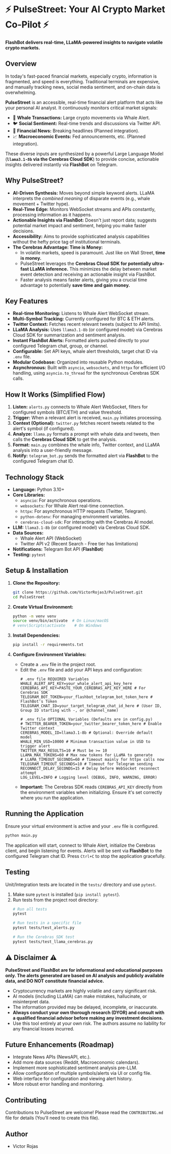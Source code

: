 # ⚡ PulseStreet: Your AI Crypto Market Co-Pilot ⚡

**FlashBot delivers real-time, LLaMA-powered insights to navigate volatile crypto markets.**

## Overview

In today's fast-paced financial markets, especially crypto, information is fragmented, and speed is everything. Traditional terminals are expensive, and manually tracking news, social media sentiment, and on-chain data is overwhelming.

**PulseStreet** is an accessible, real-time financial alert platform that acts like your personal AI analyst. It continuously monitors critical market signals:

*   🐋 **Whale Transactions:** Large crypto movements via Whale Alert.
*   🐦 **Social Sentiment:** Real-time trends and discussions via Twitter API.
*   📰 **Financial News:** Breaking headlines (Planned integration).
*   📈 **Macroeconomic Events:** Fed announcements, etc. (Planned integration).

These diverse inputs are synthesized by a powerful Large Language Model (**`llama3.1-8b` via the Cerebras Cloud SDK**) to provide concise, actionable insights delivered instantly via **FlashBot** on Telegram.

## Why PulseStreet?

*   **AI-Driven Synthesis:** Moves beyond simple keyword alerts. LLaMA interprets the *combined meaning* of disparate events (e.g., whale movement + Twitter hype).
*   **Real-Time Edge:** Monitors WebSocket streams and APIs constantly, processing information as it happens.
*   **Actionable Insights via FlashBot:** Doesn't just report data; suggests potential market impact and sentiment, helping you make faster decisions.
*   **Accessibility:** Aims to provide sophisticated analysis capabilities without the hefty price tag of institutional terminals.
*   **The Cerebras Advantage: Time is Money:**
    *   In volatile markets, speed is paramount. Just like on Wall Street, **time is money.**
    *   PulseStreet leverages the **Cerebras Cloud SDK for potentially ultra-fast LLaMA inference.** This minimizes the delay between market event detection and receiving an actionable insight via FlashBot.
    *   Faster analysis means faster alerts, giving you a crucial time advantage to potentially **save time and gain money.**

## Key Features

*   **Real-time Monitoring:** Listens to Whale Alert WebSocket stream.
*   **Multi-Symbol Tracking:** Currently configured for BTC & ETH alerts.
*   **Twitter Context:** Fetches recent relevant tweets (subject to API limits).
*   **LLaMA Analysis:** Uses `llama3.1-8b` (or configured model) via Cerebras Cloud SDK for summarization and sentiment analysis.
*   **Instant FlashBot Alerts:** Formatted alerts pushed directly to your configured Telegram chat, group, or channel.
*   **Configurable:** Set API keys, whale alert thresholds, target chat ID via `.env` file.
*   **Modular Codebase:** Organized into reusable Python modules.
*   **Asynchronous:** Built with `asyncio`, `websockets`, and `httpx` for efficient I/O handling, using `asyncio.to_thread` for the synchronous Cerebras SDK calls.

## How It Works (Simplified Flow)

1.  **Listen:** `alerts.py` connects to Whale Alert WebSocket, filters for configured symbols (BTC/ETH) and value threshold.
2.  **Trigger:** When a relevant alert is received, `main.py` initiates processing.
3.  **Context (Optional):** `twitter.py` fetches recent tweets related to the alert's symbol (if configured).
4.  **Analyze:** `llama.py` formats a prompt with whale data and tweets, then calls the **Cerebras Cloud SDK** to get the analysis.
5.  **Format:** `main.py` combines the whale info, Twitter context, and LLaMA analysis into a user-friendly message.
6.  **Notify:** `telegram_bot.py` sends the formatted alert via **FlashBot** to the configured Telegram chat ID.

## Technology Stack

*   **Language:** Python 3.10+
*   **Core Libraries:**
    *   `asyncio`: For asynchronous operations.
    *   `websockets`: For Whale Alert real-time connection.
    *   `httpx`: For asynchronous HTTP requests (Twitter, Telegram).
    *   `python-dotenv`: For managing environment variables.
    *   `cerebras-cloud-sdk`: For interacting with the Cerebras AI model.
*   **LLM:** `llama3.1-8b` (or configured model) via Cerebras Cloud SDK.
*   **Data Sources:**
    *   Whale Alert API (WebSocket)
    *   Twitter API v2 (Recent Search - Free tier has limitations)
*   **Notifications:** Telegram Bot API (**FlashBot**)
*   **Testing:** `pytest`

## Setup & Installation

1.  **Clone the Repository:**
    ```bash
    git clone https://github.com/VictorRojas3/PulseStreet.git 
    cd PulseStreet
    ```

2.  **Create Virtual Environment:**
    ```bash
    python -m venv venv
    source venv/bin/activate  # On Linux/macOS
    # venv\Scripts\activate    # On Windows
    ```

3.  **Install Dependencies:**
    ```bash
    pip install -r requirements.txt
    ```

4.  **Configure Environment Variables:**
    *   Create a `.env` file in the project root.
    *   Edit the `.env` file and add your API keys and configuration:
        ```dotenv
        # .env file REQUIRED Variables
        WHALE_ALERT_API_KEY=your_whale_alert_api_key_here
        CEREBRAS_API_KEY=PASTE_YOUR_CEREBRAS_API_KEY_HERE # For Cerebras SDK
        TELEGRAM_BOT_TOKEN=your_flashbot_telegram_bot_token_here # FlashBot's Token
        TELEGRAM_CHAT_ID=your_target_telegram_chat_id_here # (User ID, Group ID starting with -, or @channel_name)

        # .env file OPTIONAL Variables (Defaults are in config.py)
        # TWITTER_BEARER_TOKEN=your_twitter_bearer_token_here # Enable Twitter context
        CEREBRAS_MODEL_ID=llama3.1-8b # Optional: Override default model
        WHALE_MIN_USD=10000 # Minimum transaction value in USD to trigger alert
        TWITTER_MAX_RESULTS=10 # Must be >= 10
        LLAMA_MAX_TOKENS=60 # Max new tokens for LLaMA to generate
        # LLAMA_TIMEOUT_SECONDS=60 # Timeout mainly for httpx calls now
        TELEGRAM_TIMEOUT_SECONDS=10 # Timeout for Telegram sending
        RECONNECT_DELAY_SECONDS=15 # Delay before WebSocket reconnect attempt
        LOG_LEVEL=INFO # Logging level (DEBUG, INFO, WARNING, ERROR)
        ```
    *   **Important:** The Cerebras SDK reads `CEREBRAS_API_KEY` directly from the environment variables when initializing. Ensure it's set correctly where you run the application.

## Running the Application

Ensure your virtual environment is active and your `.env` file is configured.

```bash
python main.py
```

The application will start, connect to Whale Alert, initialize the Cerebras client, and begin listening for events. Alerts will be sent via **FlashBot** to the configured Telegram chat ID. Press `Ctrl+C` to stop the application gracefully.

## Testing

Unit/Integration tests are located in the `tests/` directory and use `pytest`.

1.  Make sure `pytest` is installed (`pip install pytest`).
2.  Run tests from the project root directory:
    ```bash
    # Run all tests
    pytest

    # Run tests in a specific file
    pytest tests/test_alerts.py

    # Run the Cerebras SDK test
    pytest tests/test_llama_cerebras.py
    ```

## ⚠️ Disclaimer ⚠️

**PulseStreet and FlashBot are for informational and educational purposes only. The alerts generated are based on AI analysis and publicly available data, and DO NOT constitute financial advice.**

*   Cryptocurrency markets are highly volatile and carry significant risk.
*   AI models (including LLaMA) can make mistakes, hallucinate, or misinterpret data.
*   The information provided may be delayed, incomplete, or inaccurate.
*   **Always conduct your own thorough research (DYOR) and consult with a qualified financial advisor before making any investment decisions.**
*   Use this tool entirely at your own risk. The authors assume no liability for any financial losses incurred.

## Future Enhancements (Roadmap)

*   Integrate News APIs (NewsAPI, etc.).
*   Add more data sources (Reddit, Macroeconomic calendars).
*   Implement more sophisticated sentiment analysis pre-LLM.
*   Allow configuration of multiple symbols/alerts via UI or config file.
*   Web interface for configuration and viewing alert history.
*   More robust error handling and monitoring.

## Contributing

<!-- If open source: Add guidelines for contributing -->
Contributions to PulseStreet are welcome! Please read the `CONTRIBUTING.md` file for details (You'll need to create this file).

## Author

*   Victor Rojas